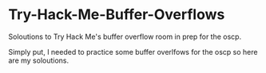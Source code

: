 # Try-Hack-Me-Buffer-Overflows
Soloutions to Try Hack Me's buffer overflow room in prep for the oscp. 

Simply put, I needed to practice some buffer overlfows for the oscp so here are my soloutions. 
